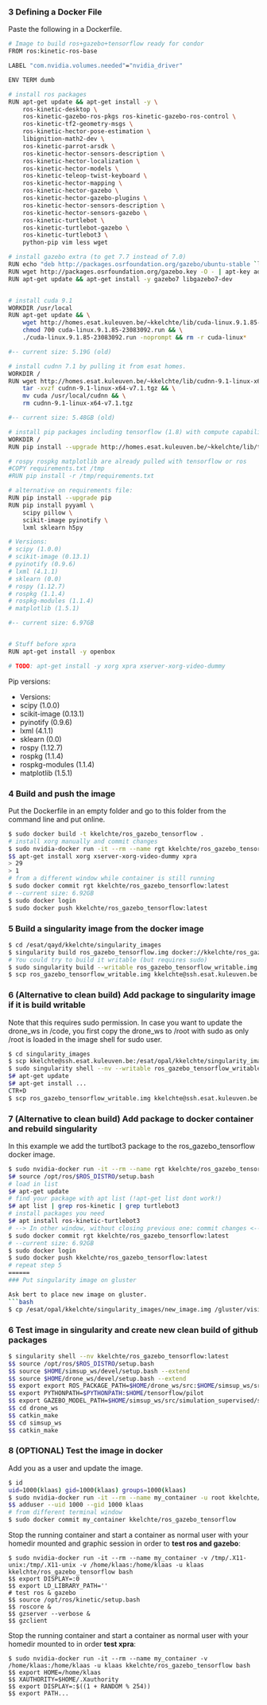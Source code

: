 
### 3 Defining a Docker File

Paste the following in a Dockerfile.

```bash
# Image to build ros+gazebo+tensorflow ready for condor
FROM ros:kinetic-ros-base

LABEL "com.nvidia.volumes.needed"="nvidia_driver"

ENV TERM dumb

# install ros packages
RUN apt-get update && apt-get install -y \
    ros-kinetic-desktop \
    ros-kinetic-gazebo-ros-pkgs ros-kinetic-gazebo-ros-control \
    ros-kinetic-tf2-geometry-msgs \
    ros-kinetic-hector-pose-estimation \
    libignition-math2-dev \
    ros-kinetic-parrot-arsdk \
    ros-kinetic-hector-sensors-description \
    ros-kinetic-hector-localization \
    ros-kinetic-hector-models \
    ros-kinetic-teleop-twist-keyboard \
    ros-kinetic-hector-mapping \
    ros-kinetic-hector-gazebo \
    ros-kinetic-hector-gazebo-plugins \
    ros-kinetic-hector-sensors-description \
    ros-kinetic-hector-sensors-gazebo \
    ros-kinetic-turtlebot \
    ros-kinetic-turtlebot-gazebo \
    ros-kinetic-turtlebot3 \
    python-pip vim less wget

# install gazebo extra (to get 7.7 instead of 7.0)
RUN echo "deb http://packages.osrfoundation.org/gazebo/ubuntu-stable `lsb_release -cs` main" > /etc/apt/sources.list.d/gazebo-stable.list 
RUN wget http://packages.osrfoundation.org/gazebo.key -O - | apt-key add -
RUN	apt-get update && apt-get install -y gazebo7 libgazebo7-dev


# install cuda 9.1 
WORKDIR /usr/local 
RUN apt-get update && \
	wget http://homes.esat.kuleuven.be/~kkelchte/lib/cuda-linux.9.1.85-23083092.run && \
	chmod 700 cuda-linux.9.1.85-23083092.run && \
	./cuda-linux.9.1.85-23083092.run -noprompt && rm -r cuda-linux*

#-- current size: 5.19G (old)

# install cudnn 7.1 by pulling it from esat homes.
WORKDIR /
RUN wget http://homes.esat.kuleuven.be/~kkelchte/lib/cudnn-9.1-linux-x64-v7.1.tgz && \
 	tar -xvzf cudnn-9.1-linux-x64-v7.1.tgz && \
	mv cuda /usr/local/cudnn && \
	rm cudnn-9.1-linux-x64-v7.1.tgz

#-- current size: 5.48GB (old)

# install pip packages including tensorflow (1.8) with compute capability >3.5
WORKDIR /
RUN pip install --upgrade http://homes.esat.kuleuven.be/~kkelchte/lib/tensorflow-1.8.0-cp27-cp27mu-linux_x86_64.whl

# rospy rospkg matplotlib are already pulled with tensorflow or ros
#COPY requirements.txt /tmp
#RUN pip install -r /tmp/requirements.txt

# alternative on requirements file:
RUN pip install --upgrade pip
RUN pip install pyyaml \
	scipy pillow \
	scikit-image pyinotify \
    lxml sklearn h5py

# Versions:
# scipy (1.0.0)
# scikit-image (0.13.1)
# pyinotify (0.9.6)
# lxml (4.1.1)
# sklearn (0.0)
# rospy (1.12.7)
# rospkg (1.1.4)
# rospkg-modules (1.1.4)
# matplotlib (1.5.1)

#-- current size: 6.97GB


# Stuff before xpra
RUN apt-get install -y openbox 

# TODO: apt-get install -y xorg xpra xserver-xorg-video-dummy 
```

Pip versions:
* Versions:
* scipy (1.0.0)
* scikit-image (0.13.1)
* pyinotify (0.9.6)
* lxml (4.1.1)
* sklearn (0.0)
* rospy (1.12.7)
* rospkg (1.1.4)
* rospkg-modules (1.1.4)
* matplotlib (1.5.1)

### 4 Build and push the image

Put the Dockerfile in an empty folder and go to this folder from the command line and put online.

```bash
$ sudo docker build -t kkelchte/ros_gazebo_tensorflow .
# install xorg manually and commit changes
$ sudo nvidia-docker run -it --rm --name rgt kkelchte/ros_gazebo_tensorflow bash
$$ apt-get install xorg xserver-xorg-video-dummy xpra
> 29
> 1
# from a different window while container is still running
$ sudo docker commit rgt kkelchte/ros_gazebo_tensorflow:latest
# --current size: 6.92GB
$ sudo docker login
$ sudo docker push kkelchte/ros_gazebo_tensorflow:latest
```


### 5 Build a singularity image from the docker image


```bash
$ cd /esat/qayd/kkelchte/singularity_images
$ singularity build ros_gazebo_tensorflow.img docker://kkelchte/ros_gazebo_tensorflow:latest
# You could try to build it writable (but requires sudo)
$ sudo singularity build --writable ros_gazebo_tensorflow_writable.img docker://kkelchte/ros_gazebo_tensorflow
$ scp ros_gazebo_tensorflow_writable.img kkelchte@ssh.esat.kuleuven.be:/esat/opal/kkelchte/singularity_images
```

### 6 (Alternative to clean build) Add package to singularity image if it is build writable

Note that this requires sudo permission. In case you want to update the drone_ws in /code, you first copy the drone_ws to /root with sudo as only /root is loaded in the image shell for sudo user.

```bash
$ cd singularity_images
$ scp kkelchte@ssh.esat.kuleuven.be:/esat/opal/kkelchte/singularity_images/ros_gazebo_tensorflow_writable.img .
$ sudo singularity shell --nv --writable ros_gazebo_tensorflow_writable.img
$# apt-get update
$# apt-get install ...
CTR+D
$ scp ros_gazebo_tensorflow_writable.img kkelchte@ssh.esat.kuleuven.be:/esat/opal/kkelchte/singularity_images
```

### 7 (Alternative to clean build) Add package to docker container and rebuild singularity

In this example we add the turtlbot3 package to the ros_gazebo_tensorflow docker image.
```bash
$ sudo nvidia-docker run -it --rm --name rgt kkelchte/ros_gazebo_tensorflow:latest bash
$# source /opt/ros/$ROS_DISTRO/setup.bash
# load in list
$# apt-get update 
# find your package with apt list (!apt-get list dont work!)
$# apt list | grep ros-kinetic | grep turtlebot3
# install packages you need
$# apt install ros-kinetic-turtlebot3
# --> In other window, without closing previous one: commit changes <--
$ sudo docker commit rgt kkelchte/ros_gazebo_tensorflow:latest
# --current size: 6.92GB
$ sudo docker login
$ sudo docker push kkelchte/ros_gazebo_tensorflow:latest
# repeat step 5
======
### Put singularity image on gluster

Ask bert to place new image on gluster.
```bash
$ cp /esat/opal/kkelchte/singularity_images/new_image.img /gluster/visics/singularity/
```

### 6 Test image in singularity and create new clean build of github packages


```bash
$ singularity shell --nv kkelchte/ros_gazebo_tensorflow:latest
$$ source /opt/ros/$ROS_DISTRO/setup.bash
$$ source $HOME/simsup_ws/devel/setup.bash --extend
$$ source $HOME/drone_ws/devel/setup.bash --extend
$$ export export ROS_PACKAGE_PATH=$HOME/drone_ws/src:$HOME/simsup_ws/src:/opt/ros/kinetic/share
$$ export PYTHONPATH=$PYTHONPATH:$HOME/tensorflow/pilot
$$ export GAZEBO_MODEL_PATH=$HOME/simsup_ws/src/simulation_supervised/simulation_supervised_demo/models
$$ cd drone_ws
$$ catkin_make
$$ cd simsup_ws
$$ catkin_make
```
### 8 (OPTIONAL) Test the image in docker

Add you as a user and update the image.

```bash
$ id
uid=1000(klaas) gid=1000(klaas) groups=1000(klaas)
$ sudo nvidia-docker run -it --rm --name my_container -u root kkelchte/ros_gazebo_tensorflow bash
$$ adduser --uid 1000 --gid 1000 klaas
# from different terminal window
$ sudo docker commit my_container kkelchte/ros_gazebo_tensorflow
```

Stop the running container and start a container as normal user with your homedir mounted and graphic session in order to **test ros and gazebo**:

```
$ sudo nvidia-docker run -it --rm --name my_container -v /tmp/.X11-unix:/tmp/.X11-unix -v /home/klaas:/home/klaas -u klaas kkelchte/ros_gazebo_tensorflow bash
$$ export DISPLAY=:0
$$ export LD_LIBRARY_PATH=''
# test ros & gazebo
$$ source /opt/ros/kinetic/setup.bash
$$ roscore &
$$ gzserver --verbose &
$$ gzclient
```

Stop the running container and start a container as normal user with your homedir mounted to in order **test xpra**:

```
$ sudo nvidia-docker run -it --rm --name my_container -v /home/klaas:/home/klaas -u klaas kkelchte/ros_gazebo_tensorflow bash
$$ export HOME=/home/klaas
$$ XAUTHORITY=$HOME/.Xauthority
$$ export DISPLAY=:$((1 + RANDOM % 254))
$$ export PATH...
```